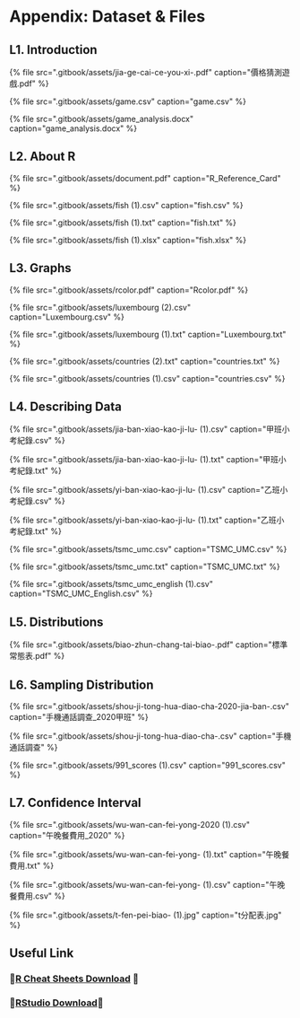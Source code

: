 # Appendix: Dataset & Files

## L1. Introduction

{% file src=".gitbook/assets/jia-ge-cai-ce-you-xi-.pdf" caption="價格猜測遊戲.pdf" %}

{% file src=".gitbook/assets/game.csv" caption="game.csv" %}

{% file src=".gitbook/assets/game\_analysis.docx" caption="game\_analysis.docx" %}

## L2. About R

{% file src=".gitbook/assets/document.pdf" caption="R\_Reference\_Card" %}

{% file src=".gitbook/assets/fish \(1\).csv" caption="fish.csv" %}

{% file src=".gitbook/assets/fish \(1\).txt" caption="fish.txt" %}

{% file src=".gitbook/assets/fish \(1\).xlsx" caption="fish.xlsx" %}

## L3. Graphs

{% file src=".gitbook/assets/rcolor.pdf" caption="Rcolor.pdf" %}

{% file src=".gitbook/assets/luxembourg \(2\).csv" caption="Luxembourg.csv" %}

{% file src=".gitbook/assets/luxembourg \(1\).txt" caption="Luxembourg.txt" %}

{% file src=".gitbook/assets/countries \(2\).txt" caption="countries.txt" %}

{% file src=".gitbook/assets/countries \(1\).csv" caption="countries.csv" %}

## L4. Describing Data

{% file src=".gitbook/assets/jia-ban-xiao-kao-ji-lu- \(1\).csv" caption="甲班小考紀錄.csv" %}

{% file src=".gitbook/assets/jia-ban-xiao-kao-ji-lu- \(1\).txt" caption="甲班小考紀錄.txt" %}

{% file src=".gitbook/assets/yi-ban-xiao-kao-ji-lu- \(1\).csv" caption="乙班小考紀錄.csv" %}

{% file src=".gitbook/assets/yi-ban-xiao-kao-ji-lu- \(1\).txt" caption="乙班小考紀錄.txt" %}

{% file src=".gitbook/assets/tsmc\_umc.csv" caption="TSMC\_UMC.csv" %}

{% file src=".gitbook/assets/tsmc\_umc.txt" caption="TSMC\_UMC.txt" %}

{% file src=".gitbook/assets/tsmc\_umc\_english \(1\).csv" caption="TSMC\_UMC\_English.csv" %}

## L5. Distributions

{% file src=".gitbook/assets/biao-zhun-chang-tai-biao-.pdf" caption="標準常態表.pdf" %}

## L6. Sampling Distribution

{% file src=".gitbook/assets/shou-ji-tong-hua-diao-cha-2020-jia-ban-.csv" caption="手機通話調查\_2020甲班" %}

{% file src=".gitbook/assets/shou-ji-tong-hua-diao-cha-.csv" caption="手機通話調查" %}

{% file src=".gitbook/assets/991\_scores \(1\).csv" caption="991\_scores.csv" %}

## L7. Confidence Interval

{% file src=".gitbook/assets/wu-wan-can-fei-yong-2020 \(1\).csv" caption="午晚餐費用\_2020" %}

{% file src=".gitbook/assets/wu-wan-can-fei-yong- \(1\).txt" caption="午晚餐費用.txt" %}

{% file src=".gitbook/assets/wu-wan-can-fei-yong- \(1\).csv" caption="午晚餐費用.csv" %}

{% file src=".gitbook/assets/t-fen-pei-biao- \(1\).jpg" caption="t分配表.jpg" %}

## Useful Link

### 🍍[R Cheat Sheets Download](https://drive.google.com/file/d/1h5zO1HKqWReiZzLySbPBm2FXYI_ES9qO/view?usp=sharing) 🙌 

### 🌈[RStudio Download](https://rstudio.com/products/rstudio/download/#download)🚀 

